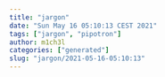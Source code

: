 ```yaml
---
title: "jargon"
date: "Sun May 16 05:10:13 CEST 2021"
tags: ["jargon", "pipotron"]
author: m1ch3l
categories: ["generated"]
slug: "jargon/2021-05-16-05:10:13"
---
```



